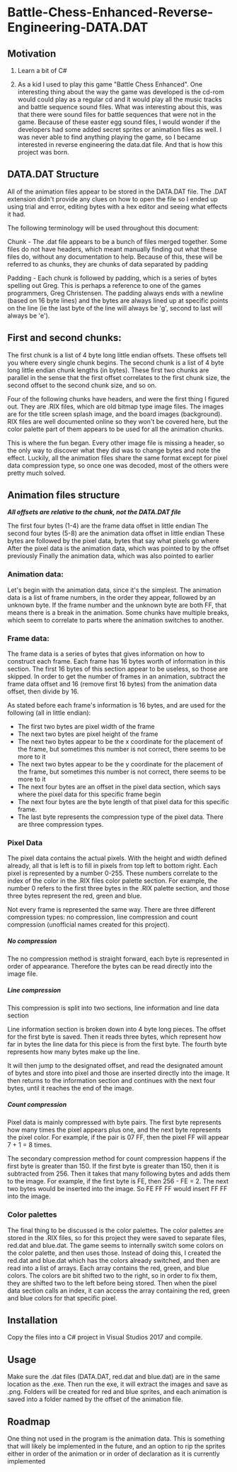 # Battle-Chess-Enhanced-Reverse-Engineering-DATA.DAT

## Motivation

1) Learn a bit of C#

2) As a kid I used to play this game "Battle Chess Enhanced".  One interesting thing about the way the game was developed is the cd-rom would could play as a regular cd and it would play all the music tracks and battle sequence sound files.  What was interesting about this, was that there were sound files for battle sequences that were not in the game.  Because of these easter egg sound files, I would wonder if the developers had some added secret sprites or animation files as well.  I was never able to find anything playing the game, so I became interested in reverse engineering the data.dat file.  And that is how this project was born.

## DATA.DAT Structure

All of the animation files appear to be stored in the DATA.DAT file.  The .DAT extension didn't provide any clues on how to open the file so I ended up using trial and error, editing bytes with a hex editor and seeing what effects it had.

The following terminology will be used throughout this document:

Chunk - The .dat file appears to be a bunch of files merged together.  Some files do not have headers, which meant manually finding out what these files do, without any documentation to help.  Because of this, these will be referred to as chunks, they are chunks of data separated by padding

Padding - Each chunk is followed by padding, which is a series of bytes spelling out Greg.  This is perhaps a reference to one of the games programmers, Greg Christensen.  The padding always ends with a newline (based on 16 byte lines) and the bytes are always lined up at specific points on the line (ie the last byte of the line will always be 'g', second to last will always be 'e').

## First and second chunks:

The first chunk is a list of 4 byte long little endian offsets.  These offsets tell you where every single chunk begins.  The second chunk is a list of 4 byte long little endian chunk lengths (in bytes).  These first two chunks are parallel in the sense that the first offset correlates to the first chunk size, the second offset to the second chunk size, and so on.

Four of the following chunks have headers, and were the first thing I figured out.  They are .RIX files, which are old bitmap type image files.  The images are for the title screen splash image, and the board images (background).  RIX files are well documented online so they won't be covered here, but the color palette part of them appears to be used for all the animation chunks.

This is where the fun began.  Every other image file is missing a header, so the only way to discover what they did was to change bytes and note the effect.  Luckily, all the animation files share the same format except for pixel data compression type, so once one was decoded, most of the others were pretty much solved.

## Animation files structure

***All offsets are relative to the chunk, not the DATA.DAT file***

The first four bytes (1-4) are the frame data offset in little endian
The second four bytes (5-8) are the animation data offset in little endian
These bytes are followed by the pixel data, bytes that say what pixels go where
After the pixel data is the animation data, which was pointed to by the offset previously
Finally the animation data, which was also pointed to earlier


### Animation data:
Let's begin with the animation data, since it's the simplest.  The animation data is a list of frame numbers, in the order they appear, followed by an unknown byte.  If the frame number and the unknown byte are both FF, that means there is a break in the animation.  Some chunks have multiple breaks, which seem to correlate to parts where the animation switches to another.

### Frame data:
The frame data is a series of bytes that gives information on how to construct each frame.  Each frame has 16 bytes worth of information in this section.  The first 16 bytes of this section appear to be useless, so those are skipped.  In order to get the number of frames in an animation, subtract the frame data offset and 16 (remove first 16 bytes) from the animation data offset, then divide by 16.

As stated before each frame's information is 16 bytes, and are used for the following (all in little endian):

- The first two bytes are pixel width of the frame
- The next two bytes are pixel height of the frame
- The next two bytes appear to be the x coordinate for the placement of the frame, but sometimes this number is not correct, there seems to be more to it
- The next two bytes appear to be the y coordinate for the placement of the frame, but sometimes this number is not correct, there seems to be more to it
- The next four bytes are an offset in the pixel data section, which says where the pixel data for this specific frame begin
- The next four bytes are the byte length of that pixel data for this specific frame.
- The last byte represents the compression type of the pixel data.  There are three compression types.

### Pixel Data
The pixel data contains the actual pixels.  With the height and width defined already, all that is left is to fill in pixels from top left to bottom right.  Each pixel is represented by a number 0-255.  These numbers correlate to the index of the color in the .RIX files color palette section.  For example, the number 0 refers to the first three bytes in the .RIX palette section, and those three bytes represent the red, green and blue.

Not every frame is represented the same way.  There are three different compression types: no compression, line compression and count compression (unofficial names created for this project).

##### No compression
The no compression method is straight forward, each byte is represented in order of appearance.  Therefore the bytes can be read directly into the image file.

##### Line compression
This compression is split into two sections, line information and line data section

Line information section is broken down into 4 byte long pieces.  The offset for the first byte is saved.  Then it reads three bytes, which represent how far in bytes the line data for this piece is from the first byte.  The fourth byte represents how many bytes make up the line.

It will then jump to the designated offset, and read the designated amount of bytes and store into pixel and those are inserted directly into the image.  It then returns to the information section and continues with the next four bytes, until it reaches the end of the image.

##### Count compression
Pixel data is mainly compressed with byte pairs.  The first byte represents how many times the pixel appears plus one, and the next byte represents the pixel color.  For example, if the pair is 07 FF, then the pixel FF will appear 7 + 1 = 8 times.

The secondary compression method for count compression happens if the first byte is greater than 150.  If the first byte is greater than 150, then it is subtracted from 256.  Then it takes that many following bytes and adds them to the image.  For example, if the first byte is FE, then 256 - FE = 2.  The next two bytes would be inserted into the image.  So FE FF FF would insert FF FF into the image.

### Color palettes
The final thing to be discussed is the color palettes.  The color palettes are stored in the .RIX files, so for this project they were saved to separate files, red.dat and blue.dat.  The game seems to internally switch some colors on the color palette, and then uses those.  Instead of doing this, I created the red.dat and blue.dat which has the colors already switched, and then are read into a list of arrays.  Each array contains the red, green, and blue colors.  The colors are bit shifted two to the right, so in order to fix them, they are shifted two to the left before being stored.  Then when the pixel data section calls an index, it can access the array containing the red, green and blue colors for that specific pixel.

## Installation
Copy the files into a C# project in Visual Studios 2017 and compile.

## Usage
Make sure the .dat files (DATA.DAT, red.dat and blue.dat) are in the same location as the .exe.  Then run the exe, it will extract the images and save as .png.  Folders will be created for red and blue sprites, and each animation is saved into a folder named by the offset of the animation file.

## Roadmap
One thing not used in the program is the animation data.  This is something that will likely be implemented in the future, and an option to rip the sprites either in order of the animation or in order of declaration as it is currently implemented
